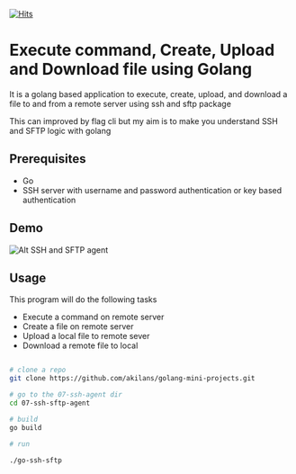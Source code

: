[![Hits](https://hits.seeyoufarm.com/api/count/incr/badge.svg?url=https%3A%2F%2Fgithub.com%2Fakilans%2Fgolang-mini-projects%2Ftree%2Fmain%2F07-ssh-sftp-agent&count_bg=%2379C83D&title_bg=%23555555&icon=&icon_color=%23E7E7E7&title=hits&edge_flat=false)](https://hits.seeyoufarm.com)

# Execute command, Create, Upload and Download file using Golang

It is a golang based application to execute, create, upload, and download a file to and from a remote server using ssh and sftp package

This can improved by flag cli but my aim is to make you understand SSH and SFTP logic with golang

## Prerequisites

- Go
- SSH server with username and password authentication or key based authentication

## Demo

![Alt SSH and SFTP agent](https://raw.githubusercontent.com/akilans/golang-mini-projects/main/demos/golang-ssh-sftp.gif)

## Usage

This program will do the following tasks

- Execute a command on remote server
- Create a file on remote server
- Upload a local file to remote sever
- Download a remote file to local

```bash

# clone a repo
git clone https://github.com/akilans/golang-mini-projects.git

# go to the 07-ssh-agent dir
cd 07-ssh-sftp-agent

# build
go build

# run

./go-ssh-sftp


```
